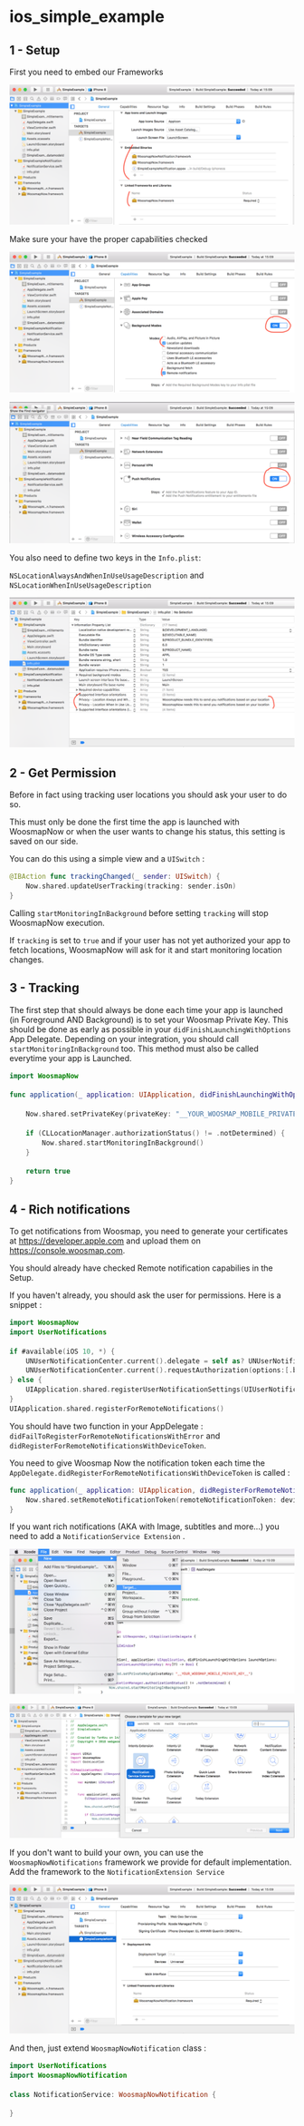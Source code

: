 # ios_simple_example

## 1 - Setup

First you need to embed our Frameworks

![alt text](./ios-doc-assets/add_frameworks.png "Add the WoosmapNow Frameworks")

Make sure your have the proper capabilities checked

![alt text](./ios-doc-assets/add_capabilities_background.png "Check the capabilities background")

![alt text](./ios-doc-assets/add_capabilities_notifications.png "Check the capabilities notifications")

You also need to define two keys in the `Info.plist`: 

`NSLocationAlwaysAndWhenInUseUsageDescription` and `NSLocationWhenInUseUsageDescription`

![alt text](./ios-doc-assets/add_mandatory_privacy_info.png "Update Info.plist")

## 2 - Get Permission

Before in fact using tracking user locations you should ask your user to do so.

This must only be done the first time the app is launched with WoosmapNow or when the user wants to change his status, this setting is saved on our side.

You can do this using a simple view and a `UISwitch` : 

```swift
@IBAction func trackingChanged(_ sender: UISwitch) {
    Now.shared.updateUserTracking(tracking: sender.isOn)
}
```

Calling `startMonitoringInBackground` before setting `tracking` will stop WoosmapNow execution.

If `tracking` is set to `true` and if your user has not yet authorized your app to fetch locations, WoosmapNow will ask for it and start monitoring location changes.

## 3 - Tracking

The first step that should always be done each time your app is launched (in Foreground AND Background) is to set your Woosmap Private Key.
This should be done as early as possible in your `didFinishLaunchingWithOptions` App Delegate. 
Depending on your integration, you should call `startMonitoringInBackground` too. This method must also be called everytime your app is Launched. 

```swift
import WoosmapNow

func application(_ application: UIApplication, didFinishLaunchingWithOptions launchOptions: [UIApplicationLaunchOptionsKey: Any]?) -> Bool {
        
    Now.shared.setPrivateKey(privateKey: "__YOUR_WOOSMAP_MOBILE_PRIVATE_KEY__")
    
    if (CLLocationManager.authorizationStatus() != .notDetermined) {
        Now.shared.startMonitoringInBackground()
    }
    
    return true
}
```


## 4 - Rich notifications

To get notifications from Woosmap, you need to generate your certificates at https://developer.apple.com and upload them on https://console.woosmap.com.

You should already have checked Remote notification capabilies in the Setup.

If you haven't already, you should ask the user for permissions. Here is a snippet : 

```swift
import WoosmapNow
import UserNotifications

if #available(iOS 10, *) {
    UNUserNotificationCenter.current().delegate = self as? UNUserNotificationCenterDelegate
    UNUserNotificationCenter.current().requestAuthorization(options:[.badge, .alert, .sound]) { granted, error in }
} else {
    UIApplication.shared.registerUserNotificationSettings(UIUserNotificationSettings(types: [.badge, .sound, .alert], categories: nil))
}
UIApplication.shared.registerForRemoteNotifications()
```

You should have two function in your AppDelegate : `didFailToRegisterForRemoteNotificationsWithError` and `didRegisterForRemoteNotificationsWithDeviceToken`.

You need to give Woosmap Now the notification token each time the `AppDelegate.didRegisterForRemoteNotificationsWithDeviceToken` is called : 

```swift
func application(_ application: UIApplication, didRegisterForRemoteNotificationsWithDeviceToken deviceToken: Data){
    Now.shared.setRemoteNotificationToken(remoteNotificationToken: deviceToken)
}
```

If you want rich notifications (AKA with Image, subtitles and more...) you need to add a `NotificationService Extension` .

![alt text](./ios-doc-assets/add_target.png "Add target")

![alt text](./ios-doc-assets/select_notification_extension.png "Add target")

If you don't want to build your own, you can use the `WoosmapNowNotifications` framework we provide for default implementation. Add the framework to the `NotificationExtension Service`

![alt text](./ios-doc-assets/add_framework_notifications.png "Add target")

And then, just extend `WoosmapNowNotification` class : 

```swift
import UserNotifications
import WoosmapNowNotification

class NotificationService: WoosmapNowNotification {

}
```


